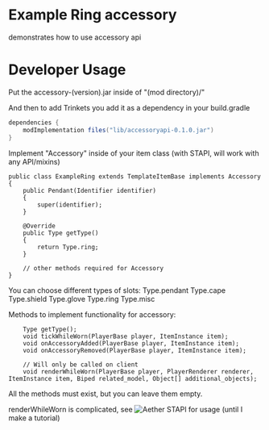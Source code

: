 # Example Ring accessory
demonstrates how to use accessory api

# Developer Usage

Put the accessory-(version).jar inside of "(mod directory)/"

And then to add Trinkets you add it as a dependency in your build.gradle
```gradle
dependencies {
    modImplementation files("lib/accessoryapi-0.1.0.jar")
}
```

Implement "Accessory" inside of your item class
(with STAPI, will work with any API/mixins)
```
public class ExampleRing extends TemplateItemBase implements Accessory
{
    public Pendant(Identifier identifier)
    {
        super(identifier);
    }

    @Override
    public Type getType()
    {
        return Type.ring;
    }

    // other methods required for Accessory
}
```

You can choose different types of slots:
Type.pendant
Type.cape
Type.shield
Type.glove
Type.ring
Type.misc

Methods to implement functionality for accessory:
```
    Type getType();
    void tickWhileWorn(PlayerBase player, ItemInstance item);
    void onAccessoryAdded(PlayerBase player, ItemInstance item);
    void onAccessoryRemoved(PlayerBase player, ItemInstance item);

    // Will only be called on client
    void renderWhileWorn(PlayerBase player, PlayerRenderer renderer, ItemInstance item, Biped related_model, Object[] additional_objects);
```
All the methods must exist, but you can leave them empty.

renderWhileWorn is complicated, see ![Aether STAPI](https://github.com/matthewperiut/The-Aether) for usage (until I make a tutorial)

